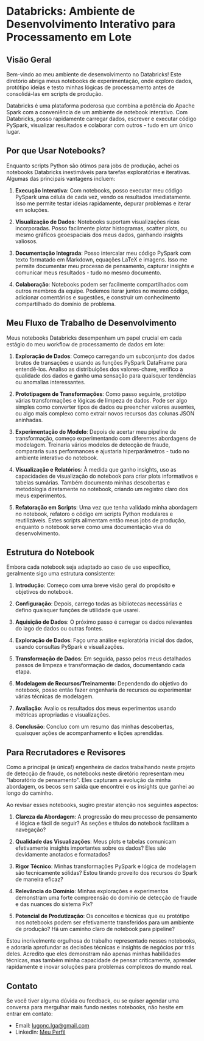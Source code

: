 # Databricks: Ambiente de Desenvolvimento Interativo para Processamento em Lote

## Visão Geral

Bem-vindo ao meu ambiente de desenvolvimento no Databricks! Este diretório abriga meus notebooks de experimentação, onde exploro dados, protótipo ideias e testo minhas lógicas de processamento antes de consolidá-las em scripts de produção.

Databricks é uma plataforma poderosa que combina a potência do Apache Spark com a conveniência de um ambiente de notebook interativo. Com Databricks, posso rapidamente carregar dados, escrever e executar código PySpark, visualizar resultados e colaborar com outros - tudo em um único lugar.

## Por que Usar Notebooks?

Enquanto scripts Python são ótimos para jobs de produção, achei os notebooks Databricks inestimáveis para tarefas exploratórias e iterativas. Algumas das principais vantagens incluem:

1. **Execução Interativa**: Com notebooks, posso executar meu código PySpark uma célula de cada vez, vendo os resultados imediatamente. Isso me permite testar ideias rapidamente, depurar problemas e iterar em soluções.

2. **Visualização de Dados**: Notebooks suportam visualizações ricas incorporadas. Posso facilmente plotar histogramas, scatter plots, ou mesmo gráficos geoespaciais dos meus dados, ganhando insights valiosos.

3. **Documentação Integrada**: Posso intercalar meu código PySpark com texto formatado em Markdown, equações LaTeX e imagens. Isso me permite documentar meu processo de pensamento, capturar insights e comunicar meus resultados - tudo no mesmo documento.

4. **Colaboração**: Notebooks podem ser facilmente compartilhados com outros membros da equipe. Podemos iterar juntos no mesmo código, adicionar comentários e sugestões, e construir um conhecimento compartilhado do domínio de problema.

## Meu Fluxo de Trabalho de Desenvolvimento

Meus notebooks Databricks desempenham um papel crucial em cada estágio do meu workflow de processamento de dados em lote:

1. **Exploração de Dados**: Começo carregando um subconjunto dos dados brutos de transações e usando as funções PySpark DataFrame para entendê-los. Analiso as distribuições dos valores-chave, verifico a qualidade dos dados e ganho uma sensação para quaisquer tendências ou anomalias interessantes.

2. **Prototipagem de Transformações**: Como passo seguinte, protótipo várias transformações e lógicas de limpeza de dados. Pode ser algo simples como converter tipos de dados ou preencher valores ausentes, ou algo mais complexo como extrair novos recursos das colunas JSON aninhadas.

3. **Experimentação do Modelo**: Depois de acertar meu pipeline de transformação, começo experimentando com diferentes abordagens de modelagem. Treinaria vários modelos de detecção de fraude, compararia suas performances e ajustaria hiperparâmetros - tudo no ambiente interativo do notebook.

4. **Visualização e Relatórios**: À medida que ganho insights, uso as capacidades de visualização do notebook para criar plots informativos e tabelas sumárias. Também documento minhas descobertas e metodologia diretamente no notebook, criando um registro claro dos meus experimentos.

5. **Refatoração em Scripts**: Uma vez que tenha validado minha abordagem no notebook, refatoro o código em scripts Python modulares e reutilizáveis. Estes scripts alimentam então meus jobs de produção, enquanto o notebook serve como uma documentação viva do desenvolvimento.

## Estrutura do Notebook

Embora cada notebook seja adaptado ao caso de uso específico, geralmente sigo uma estrutura consistente:

1. **Introdução**: Começo com uma breve visão geral do propósito e objetivos do notebook.

2. **Configuração**: Depois, carrego todas as bibliotecas necessárias e defino quaisquer funções de utilidade que usarei.

3. **Aquisição de Dados**: O próximo passo é carregar os dados relevantes do lago de dados ou outras fontes.

4. **Exploração de Dados**: Faço uma análise exploratória inicial dos dados, usando consultas PySpark e visualizações.

5. **Transformação de Dados**: Em seguida, passo pelos meus detalhados passos de limpeza e transformação de dados, documentando cada etapa.

6. **Modelagem de Recursos/Treinamento**: Dependendo do objetivo do notebook, posso então fazer engenharia de recursos ou experimentar várias técnicas de modelagem.

7. **Avaliação**: Avalio os resultados dos meus experimentos usando métricas apropriadas e visualizações.

8. **Conclusão**: Concluo com um resumo das minhas descobertas, quaisquer ações de acompanhamento e lições aprendidas.

## Para Recrutadores e Revisores

Como a principal (e única!) engenheira de dados trabalhando neste projeto de detecção de fraude, os notebooks neste diretório representam meu "laboratório de pensamento". Eles capturam a evolução da minha abordagem, os becos sem saída que encontrei e os insights que ganhei ao longo do caminho.

Ao revisar esses notebooks, sugiro prestar atenção nos seguintes aspectos:

1. **Clareza da Abordagem**: A progressão do meu processo de pensamento é lógica e fácil de seguir? As seções e títulos do notebook facilitam a navegação?

2. **Qualidade das Visualizações**: Meus plots e tabelas comunicam efetivamente insights importantes sobre os dados? Eles são devidamente anotados e formatados?

3. **Rigor Técnico**: Minhas transformações PySpark e lógica de modelagem são tecnicamente sólidas? Estou tirando proveito dos recursos do Spark de maneira eficaz?

4. **Relevância do Domínio**: Minhas explorações e experimentos demonstram uma forte compreensão do domínio de detecção de fraude e das nuances do sistema Pix?

5. **Potencial de Produtização**: Os conceitos e técnicas que eu protótipo nos notebooks podem ser efetivamente transferidos para um ambiente de produção? Há um caminho claro de notebook para pipeline?

Estou incrivelmente orgulhosa do trabalho representado nesses notebooks, e adoraria aprofundar as decisões técnicas e insights de negócios por trás deles. Acredito que eles demonstram não apenas minhas habilidades técnicas, mas também minha capacidade de pensar criticamente, aprender rapidamente e inovar soluções para problemas complexos do mundo real.

## Contato

Se você tiver alguma dúvida ou feedback, ou se quiser agendar uma conversa para mergulhar mais fundo nestes notebooks, não hesite em entrar em contato:

- Email: lugonc.lga@gmail.com
- LinkedIn: [Meu Perfil](https://www.linkedin.com/in/luanagoncalves05/)
